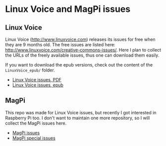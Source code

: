 Linux Voice and MagPi issues
============================

Linux Voice
-----------

Linux Voice (<http://www.linuxvoice.com>) releases its issues for free when
they are 9 months old.
The free issues are listed here: <http://www.linuxvoice.com/creative-commons-issues/>.
Here I plan to collect the URLs of the freely available issues,
thus one can download them easily.

If you want to download the epub versions, check out the content of
the `LinuxVoice_epub/` folder.

* [Linux Voice issues, PDF](LinuxVoice)
* [Linux Voice issues, epub](LinuxVoice_epub/LinuxVoice_epub)

MagPi
-----

This repo was made for Linux Voice issues, but recently I got interested
in Raspberry Pi too. I don't want to maintain one more repository, so I
will collect the MagPi issues here.

* [MagPi issues](MagPi)
* [MagPi special issues](MagPi_special_issues/MagPi_special_issues)
